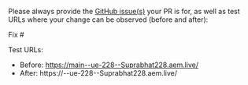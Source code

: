 Please always provide the [GitHub issue(s)](../issues) your PR is for, as well as test URLs where your change can be observed (before and after):

Fix #<gh-issue-id>

Test URLs:
- Before: https://main--ue-228--Suprabhat228.aem.live/
- After: https://<branch>--ue-228--Suprabhat228.aem.live/
